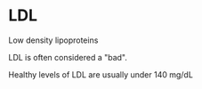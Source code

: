 # LDL

Low density lipoproteins 

LDL is often considered a "bad". 

Healthy levels of LDL are usually under 140 mg/dL